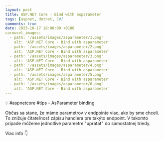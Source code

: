 ```yaml
---
layout: post
title: ASP.NET Core - Bind with asparameter
tags: [aspnet, dotnet, C#]
comments: true
date: 2023-10-17 18:00:00 +0100
carousel_images:
  - path: '/assets/images/asparameter/1.png'
    alt: 'ASP.NET Core - Bind with asparameter'
  - path: '/assets/images/asparameter/2.png'
    alt: 'ASP.NET Core - Bind with asparameter'
  - path: '/assets/images/asparameter/3.png'
    alt: 'ASP.NET Core - Bind with asparameter'
  - path: '/assets/images/asparameter/4.png'
    alt: 'ASP.NET Core - Bind with asparameter'
  - path: '/assets/images/asparameter/5.png'
    alt: 'ASP.NET Core - Bind with asparameter'
  - path: '/assets/images/asparameter/6.png'
    alt: 'ASP.NET Core - Bind with asparameter'                    
---
```


💡 #aspnetcore #tips - AsParameter binding

Občas sa stane, že máme parametrov v endpointe viac, ako by sme chceli. To znižuje čitateľnosť zápisu handlera pre takýto endpoint. V takomto prípade môžeme jednotlivé parametre "upratať" do samostatnej triedy.

Viac info 👇